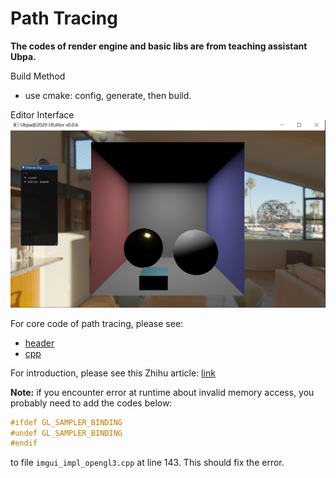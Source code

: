 # Path Tracing

**The codes of render engine and basic libs are from teaching assistant Ubpa.**

Build Method
+ use cmake: config, generate, then build. 

Editor Interface
![](./images/interface.PNG)

For core code of path tracing, please see: 
+ [header](https://github.com/Ricahrd-Li/PathTracing/blob/master/src/PathTracer/PathTracer.h)
+ [cpp](https://github.com/Ricahrd-Li/PathTracing/blob/master/src/PathTracer/PathTracer.cpp)

For introduction, please see this Zhihu article: [link](https://zhuanlan.zhihu.com/p/138317358)

**Note:**
if you encounter error at runtime about invalid memory access, you probably need to add the codes below:
```cpp
#ifdef GL_SAMPLER_BINDING
#undef GL_SAMPLER_BINDING
#endif
```
to file ``imgui_impl_opengl3.cpp`` at line 143. This should fix the error. 